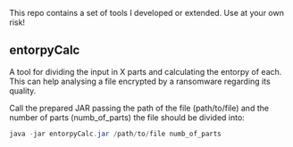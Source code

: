 This repo contains a set of tools I developed or extended.
Use at your own risk!

## entorpyCalc
A tool for dividing the input in X parts and calculating the entorpy of each. 
This can help analysing a file encrypted by a ransomware regarding its quality.

Call the prepared JAR passing the path of the file (path/to/file) and the number of parts (numb_of_parts) the file should be divided into:

```java
java -jar entorpyCalc.jar /path/to/file numb_of_parts
